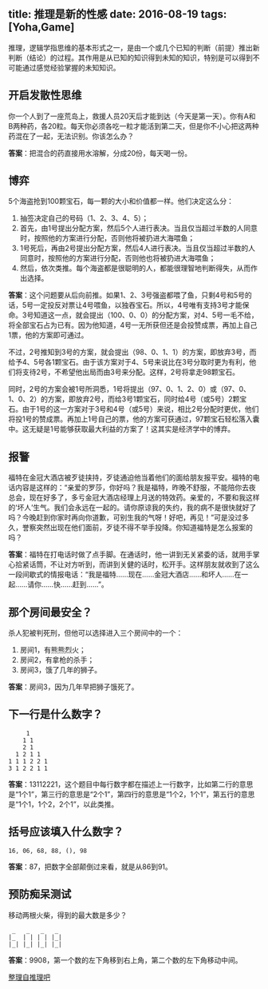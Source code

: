title: 推理是新的性感
date: 2016-08-19
tags: [Yoha,Game]
---
推理，逻辑学指思维的基本形式之一，是由一个或几个已知的判断（前提）推出新判断（结论）的过程。其作用是从已知的知识得到未知的知识，特别是可以得到不可能通过感觉经验掌握的未知知识。

<!--more-->
## 开启发散性思维
你一个人到了一座荒岛上，救援人员20天后才能到达（今天是第一天）。你有A和B两种药，各20粒。每天你必须各吃一粒才能活到第二天，但是你不小心把这两种药混在了一起，无法识别。你该怎么办？

**答案**：把混合的药直接用水溶解，分成20份，每天喝一份。

## 博弈
5个海盗抢到100颗宝石，每一颗的大小和价值都一样。他们决定这么分：

1. 抽签决定自己的号码（1、2、3、4、5）；
2. 首先，由1号提出分配方案，然后5个人进行表决。当且仅当超过半数的人同意时，按照他的方案进行分配，否则他将被扔进大海喂鱼；
3. 1号死后，再由2号提出分配方案，然后4人进行表决。当且仅当超过半数的人同意时，按照他的方案进行分配，否则他也将被扔进大海喂鱼；
4. 然后，依次类推。每个海盗都是很聪明的人，都能很理智地判断得失，从而作出选择。

**答案**：这个问题要从后向前推。如果1、2、3号强盗都喂了鱼，只剩4号和5号的话，5号一定投反对票让4号喂鱼，以独吞宝石。所以，4号唯有支持3号才能保命。3号知道这一点，就会提出（100、0、0）的分配方案，对4、5号一毛不给，将全部宝石占为已有。因为他知道，4号一无所获但还是会投赞成票，再加上自己1票，他的方案即可通过。

不过，2号推知到3号的方案，就会提出（98、0、1、1）的方案，即放弃3号，而给予4、5号各1颗宝石。由于该方案对于4、5号来说比在3号分取时更为有利，他们将支待2号，不希望他出局而由3号来分配。这样，2号将拿走98颗宝石。

同时，2号的方案会被1号所洞悉，1号将提出（97、0、1、2、0）或（97、0、1、0、2）的方案，即放弃2号，而给3号1颗宝石，同时给4号（或5号）2颗宝石。由于1号的这一方案对于3号和4号（或5号）来说，相比2号分配时更优，他们将投1号的赞成票。再加上1号自己的票，他的方案可获通过，97颗宝石轻松落入囊中。这无疑是1号能够获取最大利益的方案了！这其实是经济学中的博弃。

## 报警
福特在金冠大酒店被歹徒挟持，歹徒通迫他当着他们的面给朋友报平安。福特的电话内容是这样的：“亲爱的罗莎，你好吗？我是福特，昨晚不舒服，不能陪你去夜总会，现在好多了，多亏金冠大酒店经理上月送的特效药。亲爱的，不要和我这样的‘坏人’生气。我们会永远在一起的。请你原谅我的失约，我的病不是很快就好了吗？今晚赶到你家时再向你道歉，可别生我的气呀！好吧，再见！”可是没过多久，誉察突然出现在他们面前，歹徒不得不举手投降。你知道福特是怎么报案的吗？

**答案**：福特在打电话时做了点手脚。在通话时，他一讲到无关紧委的话，就用手掌心拾紧话筒，不让对方听到，而讲到关健的话时，松开手。这样朋友就收到了这么一段间歇式的情报电话：“我是福特……现在……金冠大酒店……和坏人……在一起……请你……快……赶到……”。

## 那个房间最安全？
杀人犯被判死刑，但他可以选择进入三个房间中的一个：

1. 房间1，有熊熊烈火；
2. 房间2，有拿枪的杀手；
3. 房间3，饿了几年的狮子。

**答案**：房间3，因为几年早把狮子饿死了。

## 下一行是什么数字？
```
     1
    1 1
    2 1
  1 2 1 1
1 1 1 2 2 1
3 1 2 2 1 1
```

**答案**：13112221，这个题目中每行数字都在描述上一行数字，比如第二行的意思是“1个1”，第三行的意思是“2个1”，第四行的意思是“1个2，1个1”，第五行的意思是“1个1，1个2，2个1”，以此类推。

## 括号应该填入什么数字？
```
16, 06, 68, 88, (), 98
```

**答案**：87，把数字全部颠倒过来看，就是从86到91。

## 预防痴呆测试
移动两根火柴，得到的最大数是多少？
```
 _   _   _   _
|_  | | | | |_|
|_| |_| |_| |_|
```

**答案**：9908，第一个数的左下角移到右上角，第二个数的左下角移动中间。

[整理自推理吧](http://tieba.baidu.com/f?kw=%E6%8E%A8%E7%90%86&ie=utf-8)